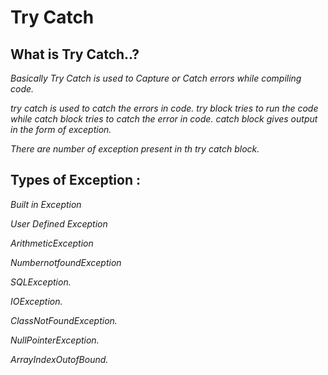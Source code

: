 # Try Catch

## What is Try Catch..?
*Basically Try Catch is used to Capture or Catch errors while compiling code.*

*try catch is used to catch the errors in code.*
*try block tries to run the code while catch block tries to catch the error in code.*
*catch block gives output in the form of exception.*

*There are number of exception present in th try catch block.* 

## Types of Exception : 
*Built in Exception* 

*User Defined Exception*

*ArithmeticException*

*NumbernotfoundException*

*SQLException.*

*IOException.*

*ClassNotFoundException.*

*NullPointerException.* 

*ArrayIndexOutofBound.*

